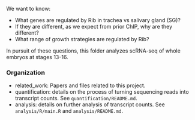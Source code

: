 We want to know:

- What genes are regulated by Rib in trachea vs salivary gland (SG)?
- If they are different, as we expect from prior ChIP, why are they different?
- What range of growth strategies are regulated by Rib? 

In pursuit of these questions, this folder analyzes scRNA-seq of whole embryos at stages 13-16.

### Organization

- related_work: Papers and files related to this project.
- quantification: details on the process of turning sequencing reads into transcript counts. See `quantification/README.md`. 
- analysis: details on further analysis of transcript counts. See `analysis/R/main.R` and `analysis/README.md`. 